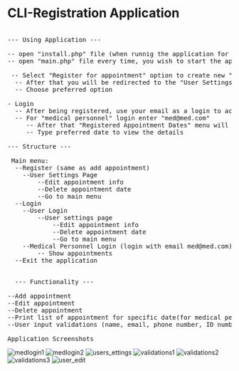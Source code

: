 # CLI-Registration Application

<pre>

--- Using Application ---

-- open "install.php" file (when runnig the application for the first time), that will create schema `registration` and `users` table and will populate some example data to the table
-- open "main.php" file every time, you wish to start the application

 -- Select "Register for appointment" option to create new "appointment"
  -- After that you will be redirected to the "User Settings Page"
  -- Choose preferred option

- Login
  -- After being registered, use your email as a login to access "User Settings Page"
  -- For "medical personnel" login enter "med@med.com"
     -- After that "Registered Appointment Dates" menu will appear
     -- Type preferred date to view the details

--- Structure ---

 Main menu:
  --Register (same as add appointment) 
    --User Settings Page
        --Edit appointment info
        --Delete appointment date
        --Go to main menu
  --Login
    --User Login
        --User settings page
            --Edit appointment info
            --Delete appointment date
            --Go to main menu
    --Medical Personnel Login (login with email med@med.com)
        -- Show appointments
  --Exit the application
  
  
  --- Functionality ---
  
--Add appointment
--Edit appointment
--Delete appointment
--Print list of appointment for specific date(for medical personnel)
--User input validations (name, email, phone number, ID number, date, time)

Application Screenshots
</pre>

![medlogin1](https://user-images.githubusercontent.com/70884391/121813363-648a7400-cc74-11eb-9fc4-0e3075c68ba6.JPG)
![medlogin2](https://user-images.githubusercontent.com/70884391/121813463-d4006380-cc74-11eb-9630-c9c7bdfa3602.JPG)
![users_ettings](https://user-images.githubusercontent.com/70884391/121813467-d8c51780-cc74-11eb-9109-23e3165b6f03.JPG)
![validations1](https://user-images.githubusercontent.com/70884391/121813471-dbc00800-cc74-11eb-92ff-c912c76f3e63.JPG)
![validations2](https://user-images.githubusercontent.com/70884391/121813473-dd89cb80-cc74-11eb-8525-ce15e7aabfc2.JPG)
![validations3](https://user-images.githubusercontent.com/70884391/121813476-debaf880-cc74-11eb-9e41-2760ce557a64.JPG)
![user_edit](https://user-images.githubusercontent.com/70884391/121813478-e24e7f80-cc74-11eb-96cd-1785126eee4e.JPG)
